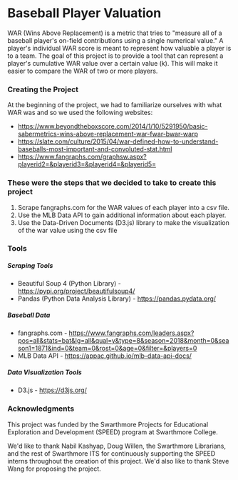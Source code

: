 # Baseball Player Valuation

WAR (Wins Above Replacement) is a metric that tries to "measure all of a baseball player's on-field contributions using a single numerical value." A player's individual WAR score is meant to represent how valuable a player is to a team. The goal of this project is to provide a tool that can represent a player's cumulative WAR value over a certain value (k). This will make it easier to compare the WAR of two or more players.


### Creating the Project

At the beginning of the project, we had to familiarize ourselves with what WAR was and so we used the following websites: 
* https://www.beyondtheboxscore.com/2014/1/10/5291950/basic-sabermetrics-wins-above-replacement-war-fwar-bwar-warp
* https://slate.com/culture/2015/04/war-defined-how-to-understand-baseballs-most-important-and-convoluted-stat.html
* https://www.fangraphs.com/graphsw.aspx?playerid2=&playerid3=&playerid4=&playerid5=

### These were the steps that we decided to take to create this project
1. Scrape fangraphs.com for the WAR values of each player into a csv file.
2. Use the MLB Data API to gain additional information about each player.
3. Use the Data-Driven Documents (D3.js) library to make the visualization of the war value using the csv file


### Tools

  ##### Scraping Tools
  * Beautiful Soup 4 (Python Library) - https://pypi.org/project/beautifulsoup4/
  * Pandas (Python Data Analysis Library) - https://pandas.pydata.org/

  ##### Baseball Data
  * fangraphs.com - https://www.fangraphs.com/leaders.aspx?pos=all&stats=bat&lg=all&qual=y&type=8&season=2018&month=0&season1=1871&ind=0&team=0&rost=0&age=0&filter=&players=0
  * MLB Data API - https://appac.github.io/mlb-data-api-docs/

  ##### Data Visualization Tools
  * D3.js - https://d3js.org/

### Acknowledgments

This project was funded by the Swarthmore Projects for Educational Exploration and Development (SPEED) program at Swarthmore College.

We'd like to thank Nabil Kashyap,  Doug Willen, the Swarthmore Librarians, and the rest of Swarthmore ITS for continuously supporting the SPEED interns throughout the creation of this project. We'd also like to thank Steve Wang for proposing the project.
